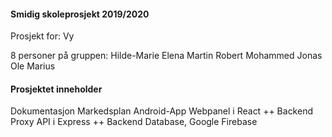 #### Smidig skoleprosjekt 2019/2020 ####

Prosjekt for: Vy

8 personer på gruppen:
Hilde-Marie
Elena
Martin
Robert
Mohammed
Jonas
Ole
Marius


#### Prosjektet inneholder ####
Dokumentasjon
Markedsplan
Android-App
Webpanel i React ++
Backend Proxy API i Express ++
Backend Database, Google Firebase






